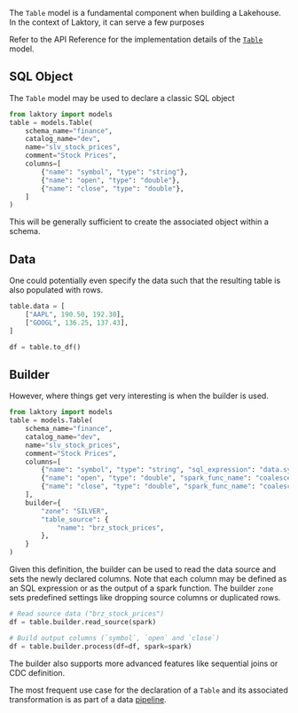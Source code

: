 The `Table` model is a fundamental component when building a Lakehouse.
In the context of Laktory, it can serve a few purposes

Refer to the API Reference for the implementation details of the [`Table`](TODO) model.

## SQL Object
The `Table` model may be used to declare a classic SQL object
```py
from laktory import models
table = models.Table(
    schema_name="finance",
    catalog_name="dev",
    name="slv_stock_prices",
    comment="Stock Prices",
    columns=[
        {"name": "symbol", "type": "string"},
        {"name": "open", "type": "double"},
        {"name": "close", "type": "double"},
    ]
)
```
This will be generally sufficient to create the associated object within a schema. 

## Data
One could potentially even specify the data such that the resulting table is also populated with rows.
```py
table.data = [
    ["AAPL", 190.50, 192.30],
    ["GOOGL", 136.25, 137.43],
]

df = table.to_df()
```

## Builder
However, where things get very interesting is when the builder is used.
```py
from laktory import models
table = models.Table(
    schema_name="finance",
    catalog_name="dev",
    name="slv_stock_prices",
    comment="Stock Prices",
    columns=[
        {"name": "symbol", "type": "string", "sql_expression": "data.symbol"},
        {"name": "open", "type": "double", "spark_func_name": "coalesce", "spark_func_args": ["daa.open"]},
        {"name": "close", "type": "double", "spark_func_name": "coalesce", "spark_func_args": ["daa.close"]},
    ],
    builder={
        "zone": "SILVER",
        "table_source": {
            "name": "brz_stock_prices",
        },
    }
)
```
Given this definition, the builder can be used to read the data source and sets the newly declared columns.
Note that each column may be defined as an SQL expression or as the output of a spark function.
The builder `zone` sets predefined settings like dropping source columns or duplicated rows.
```py
# Read source data ("brz_stock_prices")
df = table.builder.read_source(spark)

# Build output columns (`symbol`, `open` and `close`)
df = table.builder.process(df=df, spark=spark)
```
The builder also supports more advanced features like sequential joins or CDC definition.

The most frequent use case for the declaration of a `Table` and its associated transformation is as part of a data [pipeline](pipeline.md).